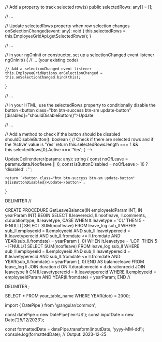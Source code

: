 // Add a property to track selected row(s)
public selectedRows: any[] = [];

// ...

// Update selectedRows property when row selection changes
onSelectionChanged(event: any): void {
    this.selectedRows = this.EmployeeGridApi.getSelectedRows();
}

// ...

// In your ngOnInit or constructor, set up a selectionChanged event listener
ngOnInit() {
    // ... (your existing code)

    // Add a selectionChanged event listener
    this.EmployeeGridOptions.onSelectionChanged = this.onSelectionChanged.bind(this);
}

// ...

// In your HTML, use the selectedRows property to conditionally disable the button
<button class="btn btn-success btn-sm update-button" [disabled]="shouldDisableButton()">Update</button>

// ...

// Add a method to check if the button should be disabled
shouldDisableButton(): boolean {
    // Check if there are selected rows and if the 'Active' value is 'Yes'
    return this.selectedRows.length === 1 && this.selectedRows[0].Active === 'Yes';
}
-->

UpdateCellrenderer(params: any): string {
    const noOfLeave = params.data.Noofleave || 0;
    const isButtonDisabled = noOfLeave > 10 ? 'disabled' : '';

    return `<button class="btn btn-success btn-sm update-button" ${isButtonDisabled}>Update</button>`;
}




DELIMITER //

CREATE PROCEDURE GetLeaveBalance(IN employeeIdParam INT, IN yearParam INT)
BEGIN
    SELECT
        ll.leaverecid,
        ll.noofleave,
        ll.comments,
        d.durationtype,
        lt.leavetype,
        CASE
            WHEN lt.leavetype = 'CL' THEN 5 - IFNULL((
                SELECT SUM(noofleave)
                FROM leave_log sub_ll
                WHERE sub_ll.employeeid = ll.employeeid
                    AND sub_ll.leavetyperecid = lt.leavetyperecid
                    AND sub_ll.fromdate <= ll.fromdate
                    AND YEAR(sub_ll.fromdate) = yearParam
            ), 0)
            WHEN lt.leavetype = 'LOP' THEN 5 - IFNULL((
                SELECT SUM(noofleave)
                FROM leave_log sub_ll
                WHERE sub_ll.employeeid = ll.employeeid
                    AND sub_ll.leavetyperecid = lt.leavetyperecid
                    AND sub_ll.fromdate <= ll.fromdate
                    AND YEAR(sub_ll.fromdate) = yearParam
            ), 0)
        END AS balanceleave
    FROM
        leave_log ll
    JOIN
        duration d ON ll.durationrecid = d.durationrecid
    JOIN
        leavetype lt ON ll.leavetyperecid = lt.leavetyperecid
    WHERE
        ll.employeeid = employeeIdParam AND YEAR(ll.fromdate) = yearParam;
END //

DELIMITER ;




SELECT *
FROM your_table_name
WHERE YEAR(dob) = 2000;




import { DatePipe } from '@angular/common';

const datePipe = new DatePipe('en-US');
const inputDate = new Date('25/12/2023');

const formattedDate = datePipe.transform(inputDate, 'yyyy-MM-dd');
console.log(formattedDate);  // Output: 2023-12-25
